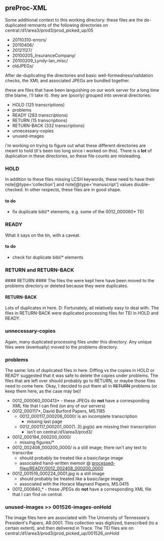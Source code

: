 ## preProc-XML ##

Some additional context to this working directory: these files are the de-duplicated remnants of the following directories on central:/d1/area3/prod3/prod_picked_up/05

* 20110310-errors/
* 20110406/
* 20121127/
* 20100205_InsuranceCompany/
* 20100209_Lyndy-Ian_misc/
* oldJPEGs/

After de-duplicating the directories and basic well-formedness/validation checks, the XML and associated JPEGs are bundled together. 

these are files that have been languishing on our work server for a long time (the blame, i'll take it). they are (poorly) grouped into several directories:

* HOLD (125 transcriptions)
* problems 
* READY (283 transcriptions)
* RETURN (15 transcriptions)
* RETURN-BACK (332 transcriptions)
* unnecessary-copies 
* unused-images

i'm working on trying to figure out what these different directories are meant to hold (it's been too long since i worked on this). There is a **lot** of duplication in these directories, so these file counts are misleading.

### HOLD ###
In addition to these files missing LCSH keywords, these need to have their note\[@type='collection'] and note\[@type='manuscript'] values double-checked. In other respects, these files are in good shape.

#### to do ####
* fix duplicate bibl/* elements; e.g. some of the 0012_000060* TEI

### READY ###
What it says on the tin, with a caveat.

#### to do ####
* check for duplicate bibl/* elements

### RETURN and RETURN-BACK ###
<a id="return"/>
#### RETURN ####
The files the were kept here have been moved to the problems directory or deleted because they were duplicates.

#### RETURN-BACK ####
Lots of duplicates in here. D: Fortunately, all relatively easy to deal with. The files in RETURN-BACK were duplicated processing files for TEI in HOLD and READY.

### unnecessary-copies ###
Again, many duplicated processing files under this directory. Any unique files were (eventually) moved to the problems directory.

### problems ###
The same: lots of duplicated files in here. Diffing vs the copies in HOLD or READY suggested that it was safe to delete the copies under problems. The files that are left over should probably go to RETURN, or maybe those files need to come here. Okay, I decided to put them all in ~~RETURN~~  problems (or keep them here, as the case may be)!

* 0012_000060_000413* - these JPEGs do **not** have a corresponding XML file that I can find (on any of our servers)
* 0012_000117*, David Burford Papers, MS.1185
    * 0012_000117_000206_0000/ is an incomplete transcription
        * missing last page
    * 0012_000117_000201_000{1..3}.jpg(s) are missing their transcription
        * isn't on central:/d1/area3/prod3/
* 0012_000194_000200_0000/ 
    * missing figures/* 
* 0012_002408_000200_0000/ is a still image; there isn't any text to transcribe
    * should probably be treated like a basic/large image
    * associated hand-written memoir @ [processed-files/READY/0012_002408_000200_0000](./processed-files/READY/0012_002408_000200_0000)
* 0012_001519_000224_0001.jpg is a still image
    * should probably be treated like a basic/large image
    * associated with the Horace Maynard Papers, MS.0415
* 0012_000840_* - these JPEGs do **not** have a corresponding XML file that I can find on central.

### unused-images >> 001526-images-onHold ###
The image files here are associated with The University of Tennessee's President's Papers, AR.0001. This collection was digitized, transcribed (to a certain extent), and then delivered in Trace. The TEI files are on central:/d1/area3/prod3/prod_picked_up/001526_onHold